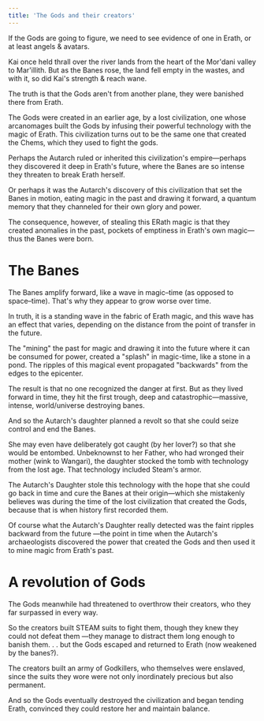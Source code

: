 ```yaml
---
title: 'The Gods and their creators'
---
```


If the Gods are going to figure, we need to see evidence of one in Erath, or at least angels & avatars.

Kai once held thrall over the river lands from the heart of the Mor'dani valley to Mar'illith. But as the Banes rose, the land fell empty in the wastes, and with it, so did Kai's strength & reach wane.

The truth is that the Gods aren't from another plane, they were banished there from Erath.

The Gods were created in an earlier age, by a lost civilization, one whose arcanomages built the Gods by infusing their powerful technology with the magic of Erath. This civilization turns out to be the same one that created the Chems, which they used to fight the gods.

Perhaps the Autarch ruled or inherited this civilization's empire—perhaps they discovered it deep in Erath's future, where the Banes are so intense they threaten to break Erath herself.

Or perhaps it was the Autarch's discovery of this civilization that set the Banes in motion, eating magic in the past and drawing it forward, a quantum memory that they channeled for their own glory and power.

The consequence, however, of stealing this ERath magic is that they created anomalies in the past, pockets of emptiness in Erath's own magic—thus the Banes were born.

# The Banes

The Banes amplify forward, like a wave in magic–time (as opposed to space–time). That's why they appear to grow worse over time.

In truth, it is a standing wave in the fabric of Erath magic, and this wave has an effect that varies, depending on the distance from the point of transfer in the future.

The "mining" the past for magic and drawing it into the future where it can be consumed for power, created a "splash" in magic-time, like a stone in a pond. The ripples of this magical event propagated "backwards" from the edges to the epicenter.

The result is that no one recognized the danger at first. But as they lived forward in time, they hit the first trough, deep and catastrophic—massive, intense, world/universe destroying banes.

And so the Autarch's daughter planned a revolt so that she could seize control and end the Banes.

She may even have deliberately got caught (by her lover?) so that she would be entombed. Unbeknownst to her Father, who had wronged their mother (wink to Wangari), the daughter stocked the tomb with technology from the lost age. That technology included Steam's armor.

The Autarch's Daughter stole this technology with the hope that she could go back in time and cure the Banes at their origin—which she mistakenly believes was during the time of the lost civilization that created the Gods, because that is when history first recorded them.

Of course what the Autarch's Daughter really detected was the faint ripples backward from the future —the point in time when the Autarch's archaeologists discovered the power that created the Gods and then used it to mine magic from Erath's past.

# A revolution of Gods

The Gods meanwhile had threatened to overthrow their creators, who they far surpassed in every way.

So the creators built STEAM suits to fight them, though they knew they could not defeat them —they manage to distract them long enough to banish them. . . but the Gods escaped and returned to Erath (now weakened by the banes?).

The creators built an army of Godkillers, who themselves were enslaved, since the suits they wore were not only inordinately precious but also permanent.

And so the Gods eventually destroyed the civilization and began tending Erath, convinced they could restore her and maintain balance.